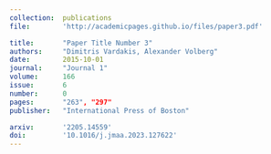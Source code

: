 ```yaml
---
collection:  publications
file:        'http://academicpages.github.io/files/paper3.pdf'

title:       "Paper Title Number 3"
authors:     "Dimitris Vardakis, Alexander Volberg"
date:        2015-10-01
journal:     "Journal 1"
volume:      166
issue:       6
number:      0
pages:       "263", "297"
publisher:   "International Press of Boston"

arxiv:       '2205.14559'
doi:         '10.1016/j.jmaa.2023.127622'
---
```

